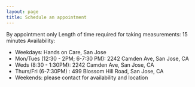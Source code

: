 ```yaml
---
layout: page
title: Schedule an appointment 
---
```


By appointment only
Length of time required for taking measurements: 15 minutes
Availability: 
  - Weekdays: Hands on Care, San Jose
  - Mon/Tues (12:30 - 2PM; 6-7:30 PM): 2242 Camden Ave, San Jose, CA
  - Weds (8:30 - 1:30PM): 2242 Camden Ave, San Jose, CA
  - Thurs/Fri (6-7:30PM) : 499 Blossom Hill Road, San Jose, CA
  - Weekends: please contact for availability and location
